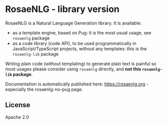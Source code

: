<!--
Copyright 2023 Ludan Stoecklé
SPDX-License-Identifier: CC-BY-4.0
-->

# RosaeNLG - library version

RosaeNLG is a Natural Language Generation library.
It is available:
- as a template engine, based on Pug: it is the most usual usage, see `rosaenlg` package
- as a code library (code API), to be used programmatically in JavaScript/TypeScript projects, without any templates: this is the `rosaenlg-lib` package

Writing plain code (without templating) to generate plain text is painful so most usages please consider using `rosaenlg` directly, and **not this `rosaenlg-lib` package**.

Documentation is automatically published here: https://rosaenlg.org - especially the rosaenlg-no-pug page.

## License

Apache 2.0
